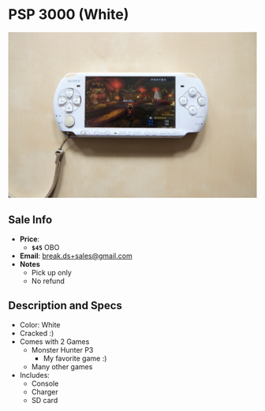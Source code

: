 # PSP 3000 (White)

![PSP](https://github.com/breakds/moving-sales/blob/master/photo/resized/psp_white.png)

## Sale Info

* **Price**: 
  * **`$45`** OBO
* **Email**: break.ds+sales@gmail.com
* **Notes** 
  * Pick up only
  * No refund

## Description and Specs

* Color: White
* Cracked :)
* Comes with 2 Games
  * Monster Hunter P3
    * My favorite game :)
  * Many other games
* Includes:
  * Console
  * Charger
  * SD card
